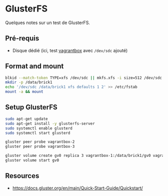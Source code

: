# GlusterFS

Quelques notes sur un test de GlusterFS.

## Pré-requis

* Disque dédié (ici, test [vagrantbox](https://github.com/mborne/vagrantbox) avec `/dev/sdc` ajouté)

## Format and mount

```bash
blkid --match-token TYPE=xfs /dev/sdc || mkfs.xfs -i size=512 /dev/sdc
mkdir -p /data/brick1
echo '/dev/sdc /data/brick1 xfs defaults 1 2' >> /etc/fstab
mount -a && mount
```

## Setup GlusterFS

```bash
sudo apt-get update
sudo apt-get install -y glusterfs-server
sudo systemctl enable glusterd
sudo systemctl start glusterd
```

```bash
gluster peer probe vagrantbox-2
gluster peer probe vagrantbox-3
```

```bash
gluster volume create gv0 replica 3 vagrantbox-1:/data/brick1/gv0 vagrantbox-2:/data/brick1/gv0 vagrantbox-3:/data/brick1/gv0
gluster volume start gv0
```

## Resources

* <https://docs.gluster.org/en/main/Quick-Start-Guide/Quickstart/>
